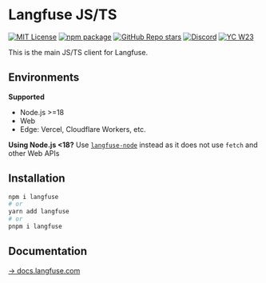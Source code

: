 # Langfuse JS/TS

[![MIT License](https://img.shields.io/badge/License-MIT-red.svg?style=flat-square)](https://opensource.org/licenses/MIT) [![npm package](https://img.shields.io/npm/v/langfuse?style=flat-square)](https://www.npmjs.com/package/langfuse) [![GitHub Repo stars](https://img.shields.io/github/stars/langfuse/langfuse?style=flat-square&logo=GitHub&label=langfuse%2Flangfuse)](https://github.com/langfuse/langfuse) [![Discord](https://img.shields.io/discord/1111061815649124414?style=flat-square&logo=Discord&logoColor=white&label=Discord&color=%23434EE4)](https://discord.gg/7NXusRtqYU) [![YC W23](https://img.shields.io/badge/Y%20Combinator-W23-orange?style=flat-square)](https://www.ycombinator.com/companies/langfuse)

This is the main JS/TS client for Langfuse.

## Environments

**Supported**

- Node.js >=18
- Web
- Edge: Vercel, Cloudflare Workers, etc.

**Using Node.js <18?** Use [`langfuse-node`](https://www.npmjs.com/package/langfuse-node) instead as it does not use `fetch` and other Web APIs

## Installation

```bash
npm i langfuse
# or
yarn add langfuse
# or
pnpm i langfuse
```

## Documentation

[→ docs.langfuse.com](https://langfuse.com/docs/integrations/sdk/typescript)
